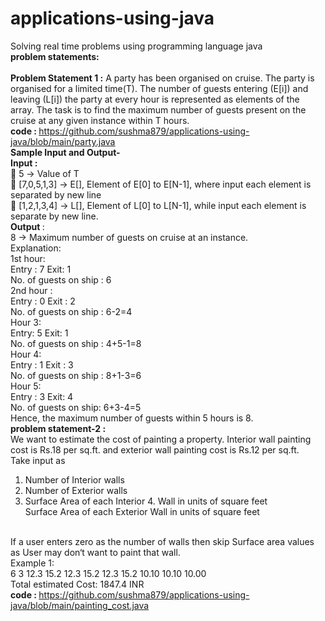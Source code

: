 # applications-using-java
Solving real time problems using programming language java<br>
<b>problem statements: </b> <br><br>
<b>Problem Statement 1 :</b> A party has been organised on cruise. The party is organised for a limited
time(T). The number of guests entering (E[i]) and leaving (L[i]) the party at every hour is
represented as elements of the array. The task is to find the maximum number of guests present
on the cruise at any given instance within T hours.<br>
<b>code : </b>https://github.com/sushma879/applications-using-java/blob/main/party.java <br>
<b>Sample Input and Output-</b> <br>
<b>Input : </b> <br>
 5 -> Value of T <br>
 [7,0,5,1,3] -> E[], Element of E[0] to E[N-1], where input each element is separated by
new line <br>
 [1,2,1,3,4] -> L[], Element of L[0] to L[N-1], while input each element is separate by
new line. <br>
<b>Output </b> :<br>
8 -> Maximum number of guests on cruise at an instance.<br>
Explanation:<br>
1st hour: <br>
Entry : 7 Exit: 1 <br>
No. of guests on ship : 6 <br>
2nd hour : <br>
Entry : 0 Exit : 2 <br>
No. of guests on ship : 6-2=4 <br>
Hour 3: <br>
Entry: 5 Exit: 1 <br>
No. of guests on ship : 4+5-1=8 <br>
Hour 4: <br>
Entry : 1 Exit : 3 <br>
No. of guests on ship : 8+1-3=6 <br>
Hour 5: <br>
Entry : 3 Exit: 4 <br>
No. of guests on ship: 6+3-4=5 <br>
Hence, the maximum number of guests within 5 hours is 8. <br>
<b>problem statement-2 : </b> <br>
We want to estimate the cost of painting a property. Interior wall painting
cost is Rs.18 per sq.ft. and exterior wall painting cost is Rs.12 per sq.ft. <br>
Take input as <br>
1. Number of Interior walls <br>
2. Number of Exterior walls <br>
3. Surface Area of each Interior 4. Wall in units of square feet <br>
Surface Area of each Exterior Wall in units of square feet <br> <br>

If a user enters zero as the number of walls then skip Surface area values as User may don‘t want
to paint that wall. <br>
Example 1: <br>
6
3
12.3
15.2
12.3
15.2
12.3
15.2
10.10
10.10
10.00 <br>
Total estimated Cost: 1847.4 INR <br>
<b>code : </b> https://github.com/sushma879/applications-using-java/blob/main/painting_cost.java


